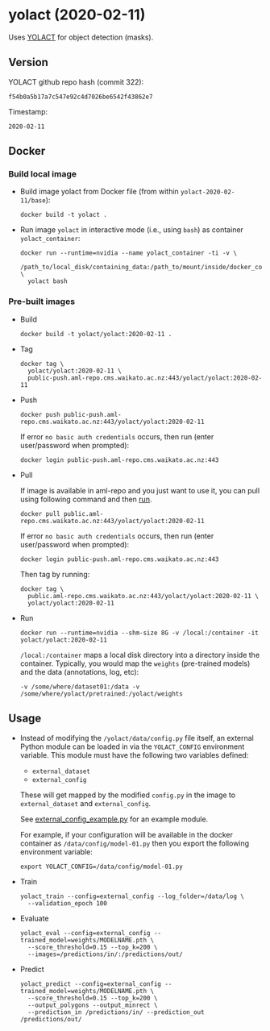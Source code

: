 # yolact (2020-02-11)

Uses [YOLACT](https://github.com/dbolya/yolact/) for object detection (masks).

## Version

YOLACT github repo hash (commit 322):

```
f54b0a5b17a7c547e92c4d7026be6542f43862e7
```

Timestamp:

```
2020-02-11
```

## Docker

### Build local image

* Build image yolact from Docker file (from within `yolact-2020-02-11/base`):

  ```
  docker build -t yolact .
  ```

* Run image `yolact` in interactive mode (i.e., using `bash`) as container `yolact_container`:

  ```
  docker run --runtime=nvidia --name yolact_container -ti -v \
    /path_to/local_disk/containing_data:/path_to/mount/inside/docker_container \
    yolact bash
  ```

### Pre-built images

* Build

  ```
  docker build -t yolact/yolact:2020-02-11 .
  ```

* Tag

  ```
  docker tag \
    yolact/yolact:2020-02-11 \
    public-push.aml-repo.cms.waikato.ac.nz:443/yolact/yolact:2020-02-11
  ```

* Push

  ```
  docker push public-push.aml-repo.cms.waikato.ac.nz:443/yolact/yolact:2020-02-11
  ```

  If error `no basic auth credentials` occurs, then run (enter user/password when prompted):

  ```
  docker login public-push.aml-repo.cms.waikato.ac.nz:443
  ```

* Pull

  If image is available in aml-repo and you just want to use it, you can pull using following 
  command and then [run](#run).

  ```
  docker pull public.aml-repo.cms.waikato.ac.nz:443/yolact/yolact:2020-02-11
  ```

  If error `no basic auth credentials` occurs, then run (enter user/password when prompted):

  ```
  docker login public-push.aml-repo.cms.waikato.ac.nz:443
  ```

  Then tag by running:

  ```
  docker tag \
    public.aml-repo.cms.waikato.ac.nz:443/yolact/yolact:2020-02-11 \
    yolact/yolact:2020-02-11
  ```

* <a name="run">Run</a>

  ```
  docker run --runtime=nvidia --shm-size 8G -v /local:/container -it yolact/yolact:2020-02-11
  ```

  `/local:/container` maps a local disk directory into a directory inside the container.
  Typically, you would map the `weights` (pre-trained models) and the data (annotations, 
  log, etc):

  ```
  -v /some/where/dataset01:/data -v /some/where/yolact/pretrained:/yolact/weights
  ```


## Usage

* Instead of modifying the `/yolact/data/config.py` file itself, an external
  Python module can be loaded in via the `YOLACT_CONFIG` environment variable.
  This module must have the following two variables defined:

    * `external_dataset`
    * `external_config`

  These will get mapped by the modified `config.py` in the image to 
  `external_dataset` and `external_config`.

  See [external_config_example.py](external_config_example.py) for an
  example module.

  For example, if your configuration will be available in the docker container
  as `/data/config/model-01.py` then you export the following environment variable:

  ```
  export YOLACT_CONFIG=/data/config/model-01.py
  ```

* Train

  ```
  yolact_train --config=external_config --log_folder=/data/log \
    --validation_epoch 100
  ```

* Evaluate

  ```
  yolact_eval --config=external_config --trained_model=weights/MODELNAME.pth \
    --score_threshold=0.15 --top_k=200 \
    --images=/predictions/in/:/predictions/out/
  ```

* Predict

  ```
  yolact_predict --config=external_config --trained_model=weights/MODELNAME.pth \
    --score_threshold=0.15 --top_k=200 \
    --output_polygons --output_minrect \
    --prediction_in /predictions/in/ --prediction_out /predictions/out/    
  ```
